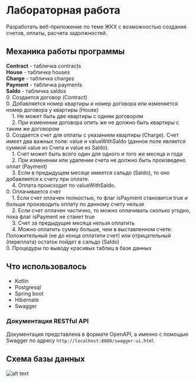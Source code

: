 # Лабораторная работа
Разработать веб-приложение по теме ЖКХ с возможностью создания счетов, оплаты, расчета задолжностей.

## Механика работы программы
**Contract** - табличка contracts<br>
**House** - табличка houses<br>
**Charge** - табличка charges<br>
**Payment** - табличка payments<br>
**Saldo** - табличка saldos<br>
0. Создается договор (Contract)<br>
0. Добавляется номер квартиры и номер договора или изменяется номер договора у квартиры (House)<br>
&nbsp;&nbsp;&nbsp;&nbsp;1. Не может быть две квартиры с одним договором<br>
&nbsp;&nbsp;&nbsp;&nbsp;2. При изменении договора опять же не должно быть квартиры с таким же договором<br>
0. Создается счет для оплаты с указанием квартиры (Charge). Счет имеет два важных поля: value и valueWithSaldo (данное поле является суммой value из Счета и value из Saldo).<br>
&nbsp;&nbsp;&nbsp;&nbsp;1. Счет может быть всего один для одного и того же месяца и года<br>
&nbsp;&nbsp;&nbsp;&nbsp;2. При изменении или удалении счета не должно быть произведено оплат (Payment)<br>
&nbsp;&nbsp;&nbsp;&nbsp;3. Если в предыдущем месяце имеется сальдо (Saldo), то оно добавляется к счету при оплате.<br>
&nbsp;&nbsp;&nbsp;&nbsp;4. Оплата происходит по valueWithSaldo.<br>
0. Оплачивается счет<br>
&nbsp;&nbsp;&nbsp;&nbsp;1. Если счет оплачен полностью, то флаг isPayment становится true и больше производить оплату по данному счету нельзя<br>
&nbsp;&nbsp;&nbsp;&nbsp;2. Если счет оплачен частично, то можно оплачивать сколько угодно, пока флаг isPayment не станет true<br>
&nbsp;&nbsp;&nbsp;&nbsp;3. Счет за предыдущие месяца нельзя оплатить<br>
&nbsp;&nbsp;&nbsp;&nbsp;4. Можно оплатить сумму больше, чем в выставленном счете. Положительный (не до конца оплатити счет) или отрицательный (переплата) остаток пойдет в сальдо (Saldo)<br>
0. Процедуры по выводу красивых таблиц в базе данных<br>

## Что использовалось
* Kotlin
* Postgresql
* Spring boot
* Hibernate
* Swagger

### Документация RESTful API
Документация представлена в формате OpenAPI, а именно с помощью Swagger по адресу
```http://localhost:8080/swagger-ui.html```

## Схема базы данных
![alt text](databaseNew.png "Схема базы данных")
